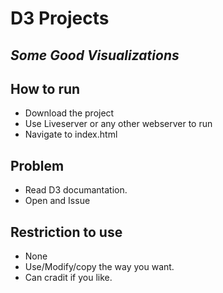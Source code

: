 # D3 Projects
## _Some Good Visualizations_

## How to run

- Download the project
- Use Liveserver or any other webserver to run 
- Navigate to index.html
 

## Problem
- Read D3 documantation.
- Open and Issue

## Restriction to use
- None
- Use/Modify/copy the way you want.
- Can cradit if you like.


